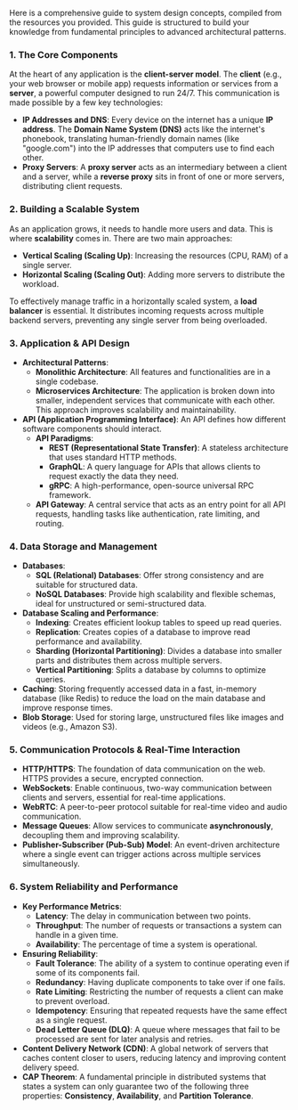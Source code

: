 Here is a comprehensive guide to system design concepts, compiled from the resources you provided. This guide is structured to build your knowledge from fundamental principles to advanced architectural patterns.

### **1. The Core Components**

At the heart of any application is the **client-server model**. The **client** (e.g., your web browser or mobile app) requests information or services from a **server**, a powerful computer designed to run 24/7. This communication is made possible by a few key technologies:

* **IP Addresses and DNS**: Every device on the internet has a unique **IP address**. The **Domain Name System (DNS)** acts like the internet's phonebook, translating human-friendly domain names (like "google.com") into the IP addresses that computers use to find each other.
* **Proxy Servers**: A **proxy server** acts as an intermediary between a client and a server, while a **reverse proxy** sits in front of one or more servers, distributing client requests.

### **2. Building a Scalable System**

As an application grows, it needs to handle more users and data. This is where **scalability** comes in. There are two main approaches:

* **Vertical Scaling (Scaling Up)**: Increasing the resources (CPU, RAM) of a single server.
* **Horizontal Scaling (Scaling Out)**: Adding more servers to distribute the workload.

To effectively manage traffic in a horizontally scaled system, a **load balancer** is essential. It distributes incoming requests across multiple backend servers, preventing any single server from being overloaded.

### **3. Application & API Design**

* **Architectural Patterns**:
    * **Monolithic Architecture**: All features and functionalities are in a single codebase.
    * **Microservices Architecture**: The application is broken down into smaller, independent services that communicate with each other. This approach improves scalability and maintainability.
* **API (Application Programming Interface)**: An API defines how different software components should interact.
    * **API Paradigms**:
        * **REST (Representational State Transfer)**: A stateless architecture that uses standard HTTP methods.
        * **GraphQL**: A query language for APIs that allows clients to request exactly the data they need.
        * **gRPC**: A high-performance, open-source universal RPC framework.
    * **API Gateway**: A central service that acts as an entry point for all API requests, handling tasks like authentication, rate limiting, and routing.

### **4. Data Storage and Management**

* **Databases**:
    * **SQL (Relational) Databases**: Offer strong consistency and are suitable for structured data.
    * **NoSQL Databases**: Provide high scalability and flexible schemas, ideal for unstructured or semi-structured data.
* **Database Scaling and Performance**:
    * **Indexing**: Creates efficient lookup tables to speed up read queries.
    * **Replication**: Creates copies of a database to improve read performance and availability.
    * **Sharding (Horizontal Partitioning)**: Divides a database into smaller parts and distributes them across multiple servers.
    * **Vertical Partitioning**: Splits a database by columns to optimize queries.
* **Caching**: Storing frequently accessed data in a fast, in-memory database (like Redis) to reduce the load on the main database and improve response times.
* **Blob Storage**: Used for storing large, unstructured files like images and videos (e.g., Amazon S3).

### **5. Communication Protocols & Real-Time Interaction**

* **HTTP/HTTPS**: The foundation of data communication on the web. HTTPS provides a secure, encrypted connection.
* **WebSockets**: Enable continuous, two-way communication between clients and servers, essential for real-time applications.
* **WebRTC**: A peer-to-peer protocol suitable for real-time video and audio communication.
* **Message Queues**: Allow services to communicate **asynchronously**, decoupling them and improving scalability.
* **Publisher-Subscriber (Pub-Sub) Model**: An event-driven architecture where a single event can trigger actions across multiple services simultaneously.

### **6. System Reliability and Performance**

* **Key Performance Metrics**:
    * **Latency**: The delay in communication between two points.
    * **Throughput**: The number of requests or transactions a system can handle in a given time.
    * **Availability**: The percentage of time a system is operational.
* **Ensuring Reliability**:
    * **Fault Tolerance**: The ability of a system to continue operating even if some of its components fail.
    * **Redundancy**: Having duplicate components to take over if one fails.
    * **Rate Limiting**: Restricting the number of requests a client can make to prevent overload.
    * **Idempotency**: Ensuring that repeated requests have the same effect as a single request.
    * **Dead Letter Queue (DLQ)**: A queue where messages that fail to be processed are sent for later analysis and retries.
* **Content Delivery Network (CDN)**: A global network of servers that caches content closer to users, reducing latency and improving content delivery speed.
* **CAP Theorem**: A fundamental principle in distributed systems that states a system can only guarantee two of the following three properties: **Consistency**, **Availability**, and **Partition Tolerance**.